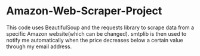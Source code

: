 # Amazon-Web-Scraper-Project

This code uses BeautifulSoup and the requests library to scrape data from a specific Amazon website(which can be changed).
smtplib is then used to notify me automatically when the price decreases below a certain value through my email address.
